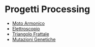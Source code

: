 # Progetti Processing
* [Moto Armonico](moto_armonico.html)
* [Elettroscopio](elettroscopio.html)
* [Triangolo Frattale](triangolo_fractal.html)
* [Mutazioni Genetiche](mutazioni_genetiche.html)
